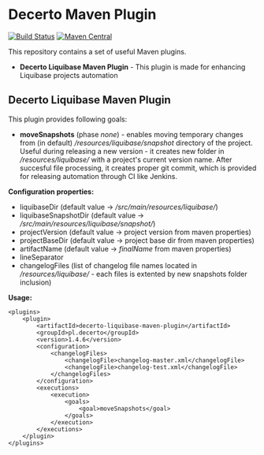 # Decerto Maven Plugin
[![Build Status](https://travis-ci.org/decerto-poland/decerto-maven-plugin.svg?branch=master)](https://travis-ci.org/decerto-poland/decerto-maven-plugin)
[![Maven Central](https://maven-badges.herokuapp.com/maven-central/pl.decerto/decerto-liquibase-maven-plugin/badge.svg)](https://maven-badges.herokuapp.com/maven-central/cz.jirutka.rsql/rsql-parser)

This repository contains a set of useful Maven plugins.

- <b>Decerto Liquibase Maven Plugin</b> - This plugin is made for enhancing Liquibase projects automation

## Decerto Liquibase Maven Plugin
This plugin provides following goals:

- <b>moveSnapshots</b> (phase <i>none</i>) - enables moving temporary changes from (in default) <i>/resources/liquibase/snapshot</i> directory of the project. Useful during releasing a new version - it creates new folder in <i>/resources/liquibase/</i> with a project's current version name.
After succesful file processing, it creates proper git commit, which is provided for releasing automation through CI like Jenkins.

<b>Configuration properties:</b>

- liquibaseDir (default value -> <i>/src/main/resources/liquibase/</i>)
- liquibaseSnapshotDir (default value -> <i>/src/main/resources/liquibase/snapshot/</i>)
- projectVersion (default value -> project version from maven properties)
- projectBaseDir (default value -> project base dir from maven properties)
- artifactName  (default value -> <i>finalName</i> from maven properties)
- lineSeparator
- changelogFiles (list of changelog file names located in <i>/resources/liquibase/</i> - each files is extented by new snapshots folder inclusion)

<b> Usage: </b>
```
<plugins>
	<plugin>
		<artifactId>decerto-liquibase-maven-plugin</artifactId>
		<groupId>pl.decerto</groupId>
		<version>1.4.6</version>
		<configuration>
			<changelogFiles>
				<changelogFile>changelog-master.xml</changelogFile>
				<changelogFile>changelog-test.xml</changelogFile>
			</changelogFiles>
		</configuration>
		<executions>
			<execution>
				<goals>
					<goal>moveSnapshots</goal>
				</goals>
			</execution>
		</executions>
	</plugin>
</plugins>
```
